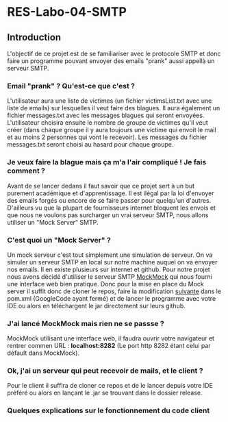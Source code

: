 # RES-Labo-04-SMTP

## Introduction

L'objectif de ce projet est de se familiariser avec le protocole SMTP et donc faire un programme pouvant envoyer des emails "prank" aussi appellà un serveur SMTP.

### Email "prank" ? Qu'est-ce que c'est ?

L'utilisateur aura une liste de victimes (un fichier victimsList.txt avec une liste de emails) sur lesquelles il veut faire des blagues. Il aura également un fichier messages.txt avec les messages blagues qui seront envoyées.
L'utilisateur choisira ensuite le nombre de groupe de victimes qu'il veut créer (dans chaque groupe il y aura toujours une victime qui envoit le mail et au moins 2 personnes qui vont le recevoir). Les messages du fichier messages.txt seront choisi au hasard pour chaque groupe.


### Je veux faire la blague mais ça m'a l'air compliqué ! Je fais comment ?

Avant de se lancer dedans il faut savoir que ce projet sert à un but purement académique et d'apprentissage. Il est ilégal par la loi d'envoyer des emails forgés ou encore de se faire passer pour quelqu'un d'autres. D'ailleurs vu que la plupart de fournisseurs internet bloquent les envois et que nous ne voulons pas surcharger un vrai serveur SMTP, nous allons utiliser un "Mock Server" SMTP.

### C'est quoi un "Mock Server" ?

Un mock serveur c'est tout simplement une simulation de serveur. On va simuler un serveur SMTP en local sur notre machine auquel on va envoyer nos emails.
Il en existe plusieurs sur internet et github. Pour notre projet nous avons décidé d'utiliser le serveur SMTP [MockMock](https://github.com/tweakers/MockMock) qui nous fourni une interface web bien pratique.
Donc pour la mise en place du Mock server il suffit donc de cloner le repos, faire la modification [suivante](https://github.com/tweakers/MockMock/pull/8/commits/fa4bea3079d88d7d7b9a28e3b0864ba6f3d9f7ff) dans le pom.xml (GoogleCode ayant fermé) et de lancer le programme avec votre IDE ou alors en téléchargent le jar directement sur leurs github.

### J'ai lancé MockMock mais rien ne se passse ?

MockMock utilisant une interface web, il faudra ouvrir votre navigateur et rentrer commen URL : **localhost:8282** (Le port http 8282 étant celui par défault dans MockMock).


### Ok, j'ai un serveur qui peut recevoir de mails, et le client ?

Pour le client il suffira de cloner ce repos et de le lancer depuis votre IDE préféré ou alors en lançant le .jar se trouvant dans le dossier release.

### Quelques explications sur le fonctionnement du code client






